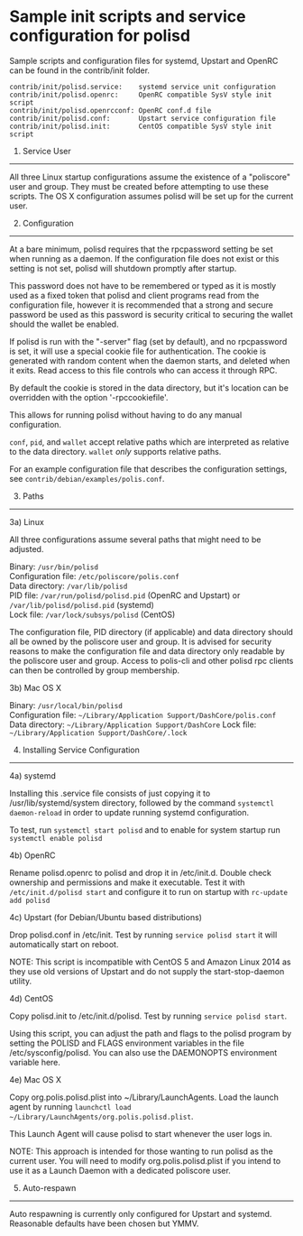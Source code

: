 Sample init scripts and service configuration for polisd
==========================================================

Sample scripts and configuration files for systemd, Upstart and OpenRC
can be found in the contrib/init folder.

    contrib/init/polisd.service:    systemd service unit configuration
    contrib/init/polisd.openrc:     OpenRC compatible SysV style init script
    contrib/init/polisd.openrcconf: OpenRC conf.d file
    contrib/init/polisd.conf:       Upstart service configuration file
    contrib/init/polisd.init:       CentOS compatible SysV style init script

1. Service User
---------------------------------

All three Linux startup configurations assume the existence of a "poliscore" user
and group.  They must be created before attempting to use these scripts.
The OS X configuration assumes polisd will be set up for the current user.

2. Configuration
---------------------------------

At a bare minimum, polisd requires that the rpcpassword setting be set
when running as a daemon.  If the configuration file does not exist or this
setting is not set, polisd will shutdown promptly after startup.

This password does not have to be remembered or typed as it is mostly used
as a fixed token that polisd and client programs read from the configuration
file, however it is recommended that a strong and secure password be used
as this password is security critical to securing the wallet should the
wallet be enabled.

If polisd is run with the "-server" flag (set by default), and no rpcpassword is set,
it will use a special cookie file for authentication. The cookie is generated with random
content when the daemon starts, and deleted when it exits. Read access to this file
controls who can access it through RPC.

By default the cookie is stored in the data directory, but it's location can be overridden
with the option '-rpccookiefile'.

This allows for running polisd without having to do any manual configuration.

`conf`, `pid`, and `wallet` accept relative paths which are interpreted as
relative to the data directory. `wallet` *only* supports relative paths.

For an example configuration file that describes the configuration settings,
see `contrib/debian/examples/polis.conf`.

3. Paths
---------------------------------

3a) Linux

All three configurations assume several paths that might need to be adjusted.

Binary:              `/usr/bin/polisd`  
Configuration file:  `/etc/poliscore/polis.conf`  
Data directory:      `/var/lib/polisd`  
PID file:            `/var/run/polisd/polisd.pid` (OpenRC and Upstart) or `/var/lib/polisd/polisd.pid` (systemd)  
Lock file:           `/var/lock/subsys/polisd` (CentOS)  

The configuration file, PID directory (if applicable) and data directory
should all be owned by the poliscore user and group.  It is advised for security
reasons to make the configuration file and data directory only readable by the
poliscore user and group.  Access to polis-cli and other polisd rpc clients
can then be controlled by group membership.

3b) Mac OS X

Binary:              `/usr/local/bin/polisd`  
Configuration file:  `~/Library/Application Support/DashCore/polis.conf`  
Data directory:      `~/Library/Application Support/DashCore`
Lock file:           `~/Library/Application Support/DashCore/.lock`

4. Installing Service Configuration
-----------------------------------

4a) systemd

Installing this .service file consists of just copying it to
/usr/lib/systemd/system directory, followed by the command
`systemctl daemon-reload` in order to update running systemd configuration.

To test, run `systemctl start polisd` and to enable for system startup run
`systemctl enable polisd`

4b) OpenRC

Rename polisd.openrc to polisd and drop it in /etc/init.d.  Double
check ownership and permissions and make it executable.  Test it with
`/etc/init.d/polisd start` and configure it to run on startup with
`rc-update add polisd`

4c) Upstart (for Debian/Ubuntu based distributions)

Drop polisd.conf in /etc/init.  Test by running `service polisd start`
it will automatically start on reboot.

NOTE: This script is incompatible with CentOS 5 and Amazon Linux 2014 as they
use old versions of Upstart and do not supply the start-stop-daemon utility.

4d) CentOS

Copy polisd.init to /etc/init.d/polisd. Test by running `service polisd start`.

Using this script, you can adjust the path and flags to the polisd program by
setting the POLISD and FLAGS environment variables in the file
/etc/sysconfig/polisd. You can also use the DAEMONOPTS environment variable here.

4e) Mac OS X

Copy org.polis.polisd.plist into ~/Library/LaunchAgents. Load the launch agent by
running `launchctl load ~/Library/LaunchAgents/org.polis.polisd.plist`.

This Launch Agent will cause polisd to start whenever the user logs in.

NOTE: This approach is intended for those wanting to run polisd as the current user.
You will need to modify org.polis.polisd.plist if you intend to use it as a
Launch Daemon with a dedicated poliscore user.

5. Auto-respawn
-----------------------------------

Auto respawning is currently only configured for Upstart and systemd.
Reasonable defaults have been chosen but YMMV.
